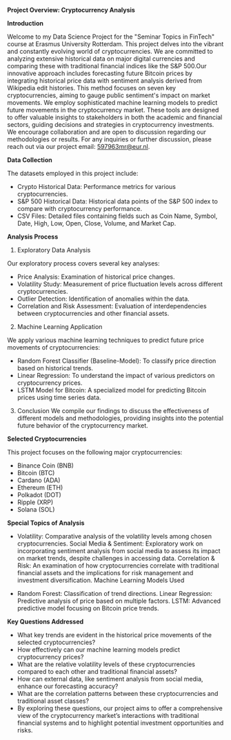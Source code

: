 **Project Overview: Cryptocurrency Analysis**

**Introduction**

Welcome to my Data Science Project for the "Seminar Topics in FinTech" course at Erasmus University Rotterdam. This project delves into the vibrant and constantly evolving world of cryptocurrencies. We are committed to analyzing extensive historical data on major digital currencies and comparing these with traditional financial indices like the S&P 500.Our innovative approach includes forecasting future Bitcoin prices by integrating historical price data with sentiment analysis derived from Wikipedia edit histories. This method focuses on seven key cryptocurrencies, aiming to gauge public sentiment's impact on market movements. We employ sophisticated machine learning models to predict future movements in the cryptocurrency market. These tools are designed to offer valuable insights to stakeholders in both the academic and financial sectors, guiding decisions and strategies in cryptocurrency investments. We encourage collaboration and are open to discussion regarding our methodologies or results. For any inquiries or further discussion, please reach out via our project email: 597963mr@eur.nl.


**Data Collection**

The datasets employed in this project include:

- Crypto Historical Data: Performance metrics for various cryptocurrencies.
- S&P 500 Historical Data: Historical data points of the S&P 500 index to compare with cryptocurrency performance.
- CSV Files: Detailed files containing fields such as Coin Name, Symbol, Date, High, Low, Open, Close, Volume, and Market Cap.

**Analysis Process**

1. Exploratory Data Analysis
   
Our exploratory process covers several key analyses:

- Price Analysis: Examination of historical price changes.
- Volatility Study: Measurement of price fluctuation levels across different cryptocurrencies.
- Outlier Detection: Identification of anomalies within the data.
- Correlation and Risk Assessment: Evaluation of interdependencies between cryptocurrencies and other financial assets.
  
2. Machine Learning Application
   
We apply various machine learning techniques to predict future price movements of cryptocurrencies:

- Random Forest Classifier (Baseline-Model): To classify price direction based on historical trends.
- Linear Regression: To understand the impact of various predictors on cryptocurrency prices.
- LSTM Model for Bitcoin: A specialized model for predicting Bitcoin prices using time series data.

3. Conclusion
We compile our findings to discuss the effectiveness of different models and methodologies, providing insights into the potential future behavior of the cryptocurrency market.

**Selected Cryptocurrencies**

This project focuses on the following major cryptocurrencies:

- Binance Coin (BNB)
- Bitcoin (BTC)
- Cardano (ADA)
- Ethereum (ETH)
- Polkadot (DOT)
- Ripple (XRP)
- Solana (SOL)
  
**Special Topics of Analysis**

- Volatility: Comparative analysis of the volatility levels among chosen cryptocurrencies.
Social Media & Sentiment: Exploratory work on incorporating sentiment analysis from social media to assess its impact on market trends, despite challenges in accessing data.
Correlation & Risk: An examination of how cryptocurrencies correlate with traditional financial assets and the implications for risk management and investment diversification.
Machine Learning Models Used

- Random Forest: Classification of trend directions.
Linear Regression: Predictive analysis of price based on multiple factors.
LSTM: Advanced predictive model focusing on Bitcoin price trends.

**Key Questions Addressed**
- What key trends are evident in the historical price movements of the selected cryptocurrencies?
- How effectively can our machine learning models predict cryptocurrency prices?
- What are the relative volatility levels of these cryptocurrencies compared to each other and traditional financial assets?
- How can external data, like sentiment analysis from social media, enhance our forecasting accuracy?
- What are the correlation patterns between these cryptocurrencies and traditional asset classes?
- By exploring these questions, our project aims to offer a comprehensive view of the cryptocurrency market’s interactions with traditional financial systems and to highlight potential investment opportunities and risks.
